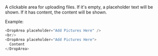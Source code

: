 A clickable area for uploading files. If it's empty, a placeholder text will be shown. If it has content, the content will be shown.

Example: 

```js
<DropArea placeholder="Add Pictures Here" />
<br/>
<DropArea placeholder="Add Pictures Here">
  Content
</DropArea>
```